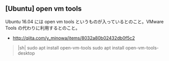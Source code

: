 ## [Ubuntu] open vm tools

Ubuntu 16.04 には open vm tools というものが入っているとのこと。VMware Tools の代わりに利用するとのこと。
* http://qiita.com/y_minowa/items/8032a80b02432db0f5c2

>|sh|
sudo apt install open-vm-tools
sudo apt install open-vm-tools-desktop
```

